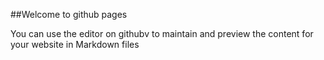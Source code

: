 ##Welcome to github pages

You can use the editor on githubv to maintain and preview the content for your website in Markdown files
